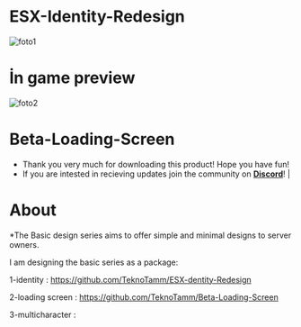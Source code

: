 # ESX-Identity-Redesign


![foto1](https://cdn.discordapp.com/attachments/1205137392382517310/1205137398263185488/Cover.png?ex=66056b2a&is=65f2f62a&hm=6bb92b75d41c32d050639252de902bfaf7e8ef733dd2ff7f8a250857ddf7a45e&)
#  İn game preview 
![foto2](https://cdn.discordapp.com/attachments/1205137392382517310/1205137399437459466/Concept_Identity.png?ex=66056b2a&is=65f2f62a&hm=e78bafaa712084da5bc7dbcbd251960e12a2ec28b9ffe96e73b66974becfd356&)


# Beta-Loading-Screen

- Thank you very much for downloading this product! Hope you have fun!
- If you are intested in recieving updates join the community on **[Discord]()**! |

# About

*The Basic design series aims to offer simple and minimal designs to server owners.

I am designing the basic series as a package:


1-identity :  https://github.com/TeknoTamm/ESX-dentity-Redesign

2-loading screen :  https://github.com/TeknoTamm/Beta-Loading-Screen

3-multicharacter : 

